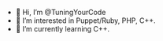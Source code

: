 - 👋 Hi, I’m @TuningYourCode
- 👀 I’m interested in Puppet/Ruby, PHP, C++.
- 🌱 I’m currently learning C++.
